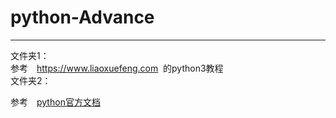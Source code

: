 # python-Advance

---
文件夹1：
<br>参考　https://www.liaoxuefeng.com &nbsp;的python3教程  
文件夹2：  

参考　[python官方文档](https://docs.python.org/3/whatsnew/3.6.html)